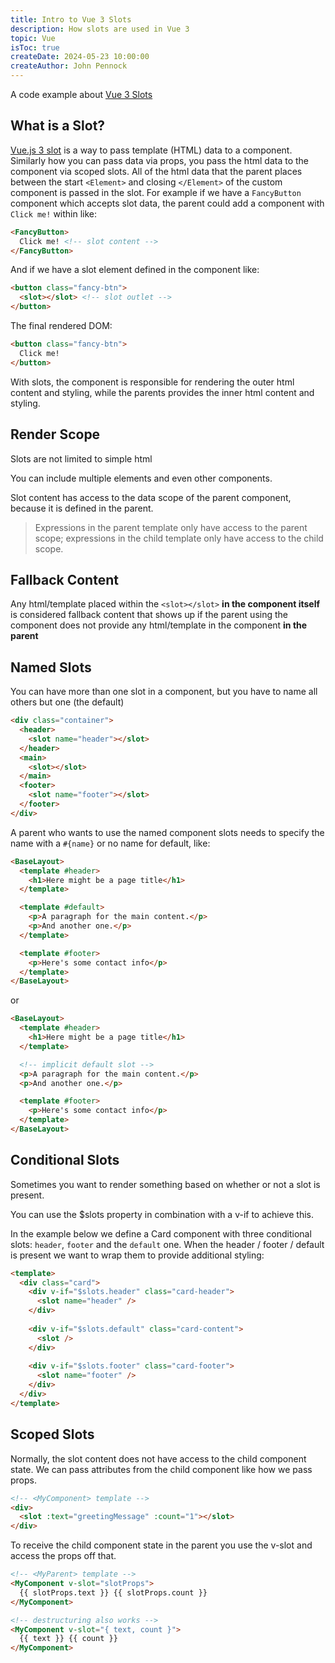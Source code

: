 ```yaml
---
title: Intro to Vue 3 Slots
description: How slots are used in Vue 3
topic: Vue
isToc: true
createDate: 2024-05-23 10:00:00
createAuthor: John Pennock
---
```


A code example about [Vue 3 Slots](/code/vueslots)

## What is a Slot?

[Vue.js 3 slot](https://vuejs.org/guide/components/slots.html#scoped-slots) is a way to pass template (HTML) data to a component.  Similarly how you can pass data via props, you pass the html data to the component via scoped slots.  All of the html data that the parent places between the start `<Element>` and closing `</Element>` of the custom component is passed in the slot.  For example if we have a `FancyButton` component which accepts slot data, the parent could add a component with `Click me!` within like:

```html
<FancyButton>
  Click me! <!-- slot content -->
</FancyButton>
```

And if we have a slot element defined in the component like:

```html
<button class="fancy-btn">
  <slot></slot> <!-- slot outlet -->
</button>
```

The final rendered DOM:
```html
<button class="fancy-btn">
  Click me!
</button>
```

With slots, the component is responsible for rendering the outer html content and styling, while the parents provides the inner html content and styling.

## Render Scope​
Slots are not limited to simple html

You can include multiple elements and even other components.

Slot content has access to the data scope of the parent component, because it is defined in the parent.

> Expressions in the parent template only have access to the parent scope; expressions in the child template only have access to the child scope.

## Fallback Content
Any html/template placed within the `<slot></slot>` **in the component itself** is considered fallback content that shows up if the parent using the component does not provide any html/template in the component **in the parent**

## Named Slots
You can have more than one slot in a component, but you have to name all others but one (the default)

```html
<div class="container">
  <header>
    <slot name="header"></slot>
  </header>
  <main>
    <slot></slot>
  </main>
  <footer>
    <slot name="footer"></slot>
  </footer>
</div>
```

A parent who wants to use the named component slots needs to specify the name with a `#{name}` or no name for default, like:

```html
<BaseLayout>
  <template #header>
    <h1>Here might be a page title</h1>
  </template>

  <template #default>
    <p>A paragraph for the main content.</p>
    <p>And another one.</p>
  </template>

  <template #footer>
    <p>Here's some contact info</p>
  </template>
</BaseLayout>
```
or
```html
<BaseLayout>
  <template #header>
    <h1>Here might be a page title</h1>
  </template>

  <!-- implicit default slot -->
  <p>A paragraph for the main content.</p>
  <p>And another one.</p>

  <template #footer>
    <p>Here's some contact info</p>
  </template>
</BaseLayout>
```

## Conditional Slots

Sometimes you want to render something based on whether or not a slot is present.

You can use the $slots property in combination with a v-if to achieve this.

In the example below we define a Card component with three conditional slots: `header`, `footer` and the `default` one. When the header / footer / default is present we want to wrap them to provide additional styling:

```html
<template>
  <div class="card">
    <div v-if="$slots.header" class="card-header">
      <slot name="header" />
    </div>
    
    <div v-if="$slots.default" class="card-content">
      <slot />
    </div>
    
    <div v-if="$slots.footer" class="card-footer">
      <slot name="footer" />
    </div>
  </div>
</template>
```

## Scoped Slots

Normally, the slot content does not have access to the child component state.  We can pass attributes from the child component like how we pass props.

```html
<!-- <MyComponent> template -->
<div>
  <slot :text="greetingMessage" :count="1"></slot>
</div>
```

To receive the child component state in the parent you use the v-slot and access the props off that.

```html
<!-- <MyParent> template -->
<MyComponent v-slot="slotProps">
  {{ slotProps.text }} {{ slotProps.count }}
</MyComponent>

<!-- destructuring also works -->
<MyComponent v-slot="{ text, count }">
  {{ text }} {{ count }}
</MyComponent>
```